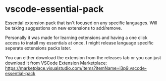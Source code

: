 # vscode-essential-pack

Essential extension pack that isn't focused on any specific languages. Will be taking suggestions on new extensions to add/remove.

Personally it was made for learning extensions and having a one click access to install my essentials at once. I might release language specific seperate extensions packs later.

You can either download the extension from the releases tab or you can just download it from VSCode Extension Marketplace: https://marketplace.visualstudio.com/items?itemName=i3p9.vscode-essential-pack

